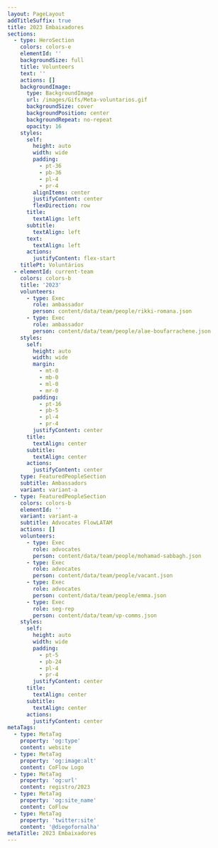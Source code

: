 ```yaml
---
layout: PageLayout
addTitleSuffix: true
title: 2023 Embaixadores
sections:
  - type: HeroSection
    colors: colors-e
    elementId: ''
    backgroundSize: full
    title: Volunteers
    text: ''
    actions: []
    backgroundImage:
      type: BackgroundImage
      url: /images/Gifs/Meta-voluntarios.gif
      backgroundSize: cover
      backgroundPosition: center
      backgroundRepeat: no-repeat
      opacity: 16
    styles:
      self:
        height: auto
        width: wide
        padding:
          - pt-36
          - pb-36
          - pl-4
          - pr-4
        alignItems: center
        justifyContent: center
        flexDirection: row
      title:
        textAlign: left
      subtitle:
        textAlign: left
      text:
        textAlign: left
      actions:
        justifyContent: flex-start
    titlePt: Voluntários
  - elementId: current-team
    colors: colors-b
    title: '2023'
    volunteers:
      - type: Exec
        role: ambassador
        person: content/data/team/people/rikki-romana.json
      - type: Exec
        role: ambassador
        person: content/data/team/people/alae-boufarrachene.json
    styles:
      self:
        height: auto
        width: wide
        margin:
          - mt-0
          - mb-0
          - ml-0
          - mr-0
        padding:
          - pt-16
          - pb-5
          - pl-4
          - pr-4
        justifyContent: center
      title:
        textAlign: center
      subtitle:
        textAlign: center
      actions:
        justifyContent: center
    type: FeaturedPeopleSection
    subtitle: Ambassadors
    variant: variant-a
  - type: FeaturedPeopleSection
    colors: colors-b
    elementId: ''
    variant: variant-a
    subtitle: Advocates FlowLATAM
    actions: []
    volunteers:
      - type: Exec
        role: advocates
        person: content/data/team/people/mohamad-sabbagh.json
      - type: Exec
        role: advocates
        person: content/data/team/people/vacant.json
      - type: Exec
        role: advocates
        person: content/data/team/people/emma.json
      - type: Exec
        role: seg-rep
        person: content/data/team/vp-comms.json
    styles:
      self:
        height: auto
        width: wide
        padding:
          - pt-5
          - pb-24
          - pl-4
          - pr-4
        justifyContent: center
      title:
        textAlign: center
      subtitle:
        textAlign: center
      actions:
        justifyContent: center
metaTags:
  - type: MetaTag
    property: 'og:type'
    content: website
  - type: MetaTag
    property: 'og:image:alt'
    content: CoFlow Logo
  - type: MetaTag
    property: 'og:url'
    content: registro/2023
  - type: MetaTag
    property: 'og:site_name'
    content: CoFlow
  - type: MetaTag
    property: 'twitter:site'
    content: '@diegofornalha'
metaTitle: 2023 Embaixadores
---
```

